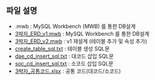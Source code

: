 ## 파일 설명
  - .mwb : MySQL Workbench (MWB) 를 통한 DB설계
  - [3박자_ERD_v1.mwb](https://github.com/Jinseop95/Capstone_Design/blob/master/database/3%EB%B0%95%EC%9E%90_ERD_v1.mwb) : MySQL Workbench 를 통한 DB설계
  - [3박자_ERD_v2.mwb](https://github.com/Jinseop95/Capstone_Design/blob/master/database/3%EB%B0%95%EC%9E%90_ERD_v2.mwb) : v1 재설계 (테이블 추가 및 속성 추가)
  - [create_table_sql.txt](https://github.com/Jinseop95/Capstone_Design/blob/master/database/create_table_sql.txt) : 테이블 생성 SQL문
  - [dae_cd_insert_sql.txt](https://github.com/Jinseop95/Capstone_Design/blob/master/database/dae_cd_insert_sql.txt) : 대코드 삽입 SQL문
  - [soc_cd_insert_sql.txt](https://github.com/Jinseop95/Capstone_Design/blob/master/database/dae_cd_insert_sql.txt) : 소코드 삽입 SQL문
  - [3박자_공통코드.xlsx](https://github.com/Jinseop95/Capstone_Design/blob/master/database/3박자_공통코드.xlsx) : 공통 코드(대코드/소코드)
